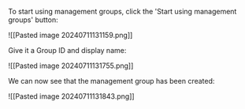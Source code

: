 To start using management groups, click the 'Start using management groups' button:

![[Pasted image 20240711131159.png]]

Give it a Group ID and display name:

![[Pasted image 20240711131755.png]]

We can now see that the management group has been created:

![[Pasted image 20240711131843.png]]



















